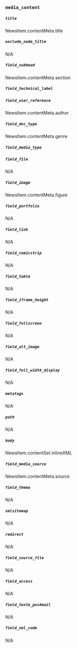 ### `media_content`

##### `title`

NewsItem.contentMeta.title

##### `exclude_node_title`

N/A

##### `field_subhead`

NewsItem.contentMeta.section

##### `field_technical_label`
##### `field_user_reference`

NewsItem.contentMeta.author

##### `field_doc_type`

NewsItem.contentMeta.genre

##### `field_media_type`
##### `field_file`

N/A

##### `field_image`

NewsItem.contentMeta.figure

##### `field_portfolio`

N/A

##### `field_link`

N/A

##### `field_comicstrip`

N/A

##### `field_table`

N/A

##### `field_iframe_height`

N/A

##### `field_fullscreen`

N/A

##### `field_alt_image`

N/A

##### `field_full_width_display`

N/A

##### `metatags`

N/A

##### `path`

N/A

##### `body`

NewsItem.contentSet.inlineXML

##### `field_media_source`

NewsItem.contentMeta.source

##### `field_thema`

N/A

##### `xmlsitemap`

N/A

##### `redirect`

N/A

##### `field_source_file`

N/A

##### `field_access`

N/A

##### `field_texte_pushmail`

N/A

##### `field_xml_code`

N/A
